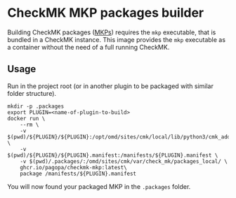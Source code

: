 # CheckMK MKP packages builder

Building CheckMK packages
([MKPs](https://docs.checkmk.com/latest/en/mkps.html)) requires the
`mkp` executable, that is bundled in a CheckMK instance.  This image
provides the `mkp` executable as a container without the need of a
full running CheckMK.

## Usage

Run in the project root (or in another plugin to be packaged with similar folder structure).

```shell
mkdir -p .packages
export PLUGIN=<name-of-plugin-to-build>
docker run \
    --rm \
    -v $(pwd)/${PLUGIN}/${PLUGIN}:/opt/omd/sites/cmk/local/lib/python3/cmk_addons/plugins/${PLUGIN} \
    -v $(pwd)/${PLUGIN}/${PLUGIN}.manifest:/manifests/${PLUGIN}.manifest \
    -v $(pwd)/.packages/:/omd/sites/cmk/var/check_mk/packages_local/ \
    ghcr.io/pagopa/checkmk-mkp:latest\
    package /manifests/${PLUGIN}.manifest
```

You will now found your packaged MKP in the `.packages` folder.
